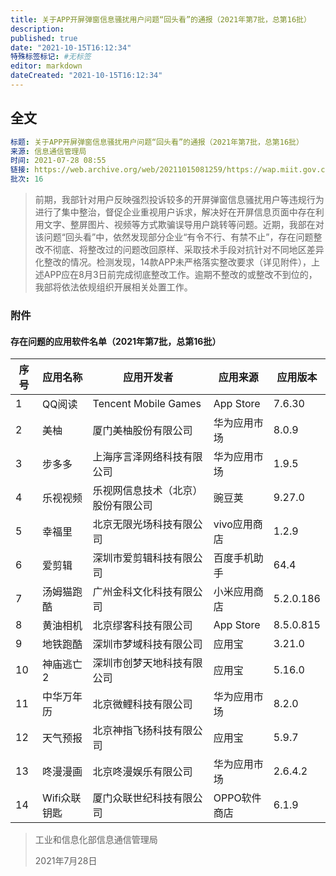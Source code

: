 ```yaml
---
title: 关于APP开屏弹窗信息骚扰用户问题“回头看”的通报（2021年第7批，总第16批）
description:
published: true
date: "2021-10-15T16:12:34"
特殊标签标记: #无标签
editor: markdown
dateCreated: "2021-10-15T16:12:34"
---
```


## 全文

```YAML
标题: 关于APP开屏弹窗信息骚扰用户问题“回头看”的通报（2021年第7批，总第16批）
来源: 信息通信管理局
时间: 2021-07-28 08:55
链接: https://web.archive.org/web/20211015081259/https://wap.miit.gov.cn/jgsj/xgj/APPqhyhqyzxzzxd/tzgg/art/2021/art_a9376e4b4c7e4ab7a1a5658b1a56146e.html
批次: 16
```

> 前期，我部针对用户反映强烈投诉较多的开屏弹窗信息骚扰用户等违规行为进行了集中整治，督促企业重视用户诉求，解决好在开屏信息页面中存在利用文字、整屏图片、视频等方式欺骗误导用户跳转等问题。近期，我部在对该问题“回头看”中，依然发现部分企业“有令不行、有禁不止”，存在问题整改不彻底、将整改过的问题改回原样、采取技术手段对抗针对不同地区差异化整改的情况。检测发现，14款APP未严格落实整改要求（详见附件），上述APP应在8月3日前完成彻底整改工作。逾期不整改的或整改不到位的，我部将依法依规组织开展相关处置工作。

### 附件

#### 存在问题的应用软件名单（2021年第7批，总第16批）

| 序号 | 应用名称     | 应用开发者                         | 应用来源     | 应用版本  |
| ---- | ------------ | ---------------------------------- | ------------ | --------- |
| 1    | QQ阅读       | Tencent Mobile Games               | App Store    | 7.6.30    |
| 2    | 美柚         | 厦门美柚股份有限公司               | 华为应用市场 | 8.0.9     |
| 3    | 步多多       | 上海序言泽网络科技有限公司         | 华为应用市场 | 1.9.5     |
| 4    | 乐视视频     | 乐视网信息技术（北京）股份有限公司 | 豌豆荚       | 9.27.0    |
| 5    | 幸福里       | 北京无限光场科技有限公司           | vivo应用商店 | 1.2.9     |
| 6    | 爱剪辑       | 深圳市爱剪辑科技有限公司           | 百度手机助手 | 64.4      |
| 7    | 汤姆猫跑酷   | 广州金科文化科技有限公司           | 小米应用商店 | 5.2.0.186 |
| 8    | 黄油相机     | 北京缪客科技有限公司               | App Store    | 8.5.0.815 |
| 9    | 地铁跑酷     | 深圳市梦域科技有限公司             | 应用宝       | 3.21.0    |
| 10   | 神庙逃亡2    | 深圳市创梦天地科技有限公司         | 应用宝       | 5.16.0    |
| 11   | 中华万年历   | 北京微鲤科技有限公司               | 华为应用市场 | 8.2.0     |
| 12   | 天气预报     | 北京神指飞扬科技有限公司           | 应用宝       | 5.9.7     |
| 13   | 咚漫漫画     | 北京咚漫娱乐有限公司               | 华为应用市场 | 2.6.4.2   |
| 14   | Wifi众联钥匙 | 厦门众联世纪科技有限公司           | OPPO软件商店 | 6.1.9     |

> 工业和信息化部信息通信管理局
>
> 2021年7月28日
